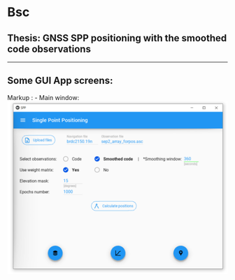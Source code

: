 # Bsc

## Thesis: GNSS SPP positioning with the smoothed code observations
---------
## Some GUI App screens:
Markup : - Main window:
           ![](AppScreens/MainWindow.png)


